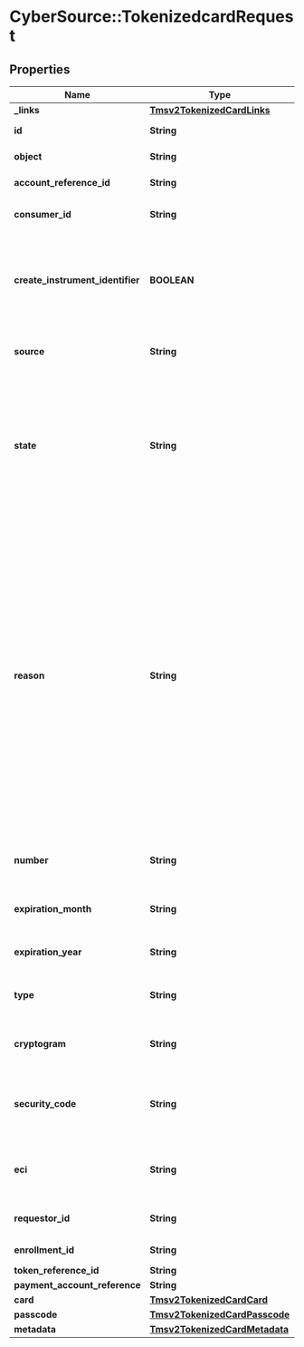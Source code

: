 # CyberSource::TokenizedcardRequest

## Properties
Name | Type | Description | Notes
------------ | ------------- | ------------- | -------------
**_links** | [**Tmsv2TokenizedCardLinks**](Tmsv2TokenizedCardLinks.md) |  | [optional] 
**id** | **String** | The Id of the Tokenized Card.  | [optional] 
**object** | **String** | The type. Possible Values: - tokenizedCard  | [optional] 
**account_reference_id** | **String** | An identifier provided by the issuer for the account.  | [optional] 
**consumer_id** | **String** | Identifier of the consumer within the wallet. Maximum 24 characters for VTS. | [optional] 
**create_instrument_identifier** | **BOOLEAN** | Specifies whether the InstrumentId should be created (true) or not (false). Possible Values: - &#x60;true&#x60;: The InstrumentId should be created. - &#x60;false&#x60;: The InstrumentId should be created.  | [optional] 
**source** | **String** | Source of the payment instrument. Possible Values: - ONFILE - TOKEN - ISSUER  | [optional] 
**state** | **String** | State of the network token or network token provision. Possible Values:   ACTIVE : Network token is active.   SUSPENDED : Network token is suspended. This state can change back to ACTIVE.   DELETED : This is a final state for a network token instance.   UNPROVISIONED : A previous network token.  | [optional] 
**reason** | **String** | Issuers state for the network token Possible Values: - INVALID_REQUEST : The network token provision request contained invalid data. - CARD_VERIFICATION_FAILED : The network token provision request contained data that could not be verified. - CARD_NOT_ELIGIBLE : Card can currently not be used with issuer for tokenization. - CARD_NOT_ALLOWED : Card can currently not be used with card association for tokenization. - DECLINED : Card can currently not be used with issuer for tokenization. - SERVICE_UNAVAILABLE : The network token service was unavailable or timed out. - SYSTEM_ERROR : An unexpected error occurred with network token service, check configuration.  | [optional] 
**number** | **String** | The token requestor&#39;s network token for the provided PAN and consumer Id, if available.  | [optional] 
**expiration_month** | **String** | Two-digit month in which the network token expires. Format: &#x60;MM&#x60;. Possible Values: &#x60;01&#x60; through &#x60;12&#x60;.  | [optional] 
**expiration_year** | **String** | Four-digit year in which the network token expires. Format: &#x60;YYYY&#x60;.  | [optional] 
**type** | **String** | The type of card (Card Network). Possible Values: - visa - mastercard - americanexpress  | [optional] 
**cryptogram** | **String** | Value generated by the card association to be used alongside the network token for processing a payment.  | [optional] 
**security_code** | **String** | 4-digit number generated by the card association to be used alogside the network token for processing a payment. Only supported for Amex and SCOF.  | [optional] 
**eci** | **String** | Raw Electronic Commerce Indicator provided by the card association with the result of the cardholder authentication.  | [optional] 
**requestor_id** | **String** | 11-digit identifier that uniquely identifies the Token Requestor.  | [optional] 
**enrollment_id** | **String** | Unique id to identify this PAN/ enrollment.  | [optional] 
**token_reference_id** | **String** | Unique ID for netwrok token.  | [optional] 
**payment_account_reference** | **String** | Payment account reference.  | [optional] 
**card** | [**Tmsv2TokenizedCardCard**](Tmsv2TokenizedCardCard.md) |  | [optional] 
**passcode** | [**Tmsv2TokenizedCardPasscode**](Tmsv2TokenizedCardPasscode.md) |  | [optional] 
**metadata** | [**Tmsv2TokenizedCardMetadata**](Tmsv2TokenizedCardMetadata.md) |  | [optional] 


